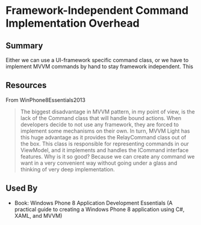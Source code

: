 # Framework-Independent Command Implementation Overhead

## Summary
Either we can use a UI-framework specific command class, or we have to implement MVVM commands by hand to stay framework independent. This 

## Resources
From WinPhone8Essentials2013
> The biggest disadvantage in MVVM pattern, in my point of view, is the lack of the Command class that will handle bound actions. When developers decide to not use any framework, they are forced to implement some mechanisms on their own. In turn, MVVM Light has this huge advantage as it provides the RelayCommand class out of the box. This class is responsible for representing commands in our ViewModel, and it implements and handles the ICommand interface features. Why is it so good? Because we can create any command we want in a very convenient way without going under a glass and thinking of very deep implementation.


## Used By
* Book: Windows Phone 8 Application Development Essentials (A practical guide to creating a Windows Phone 8 application using C#, XAML, and MVVM)

